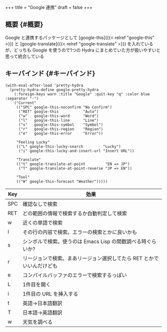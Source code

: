 +++
title = "Google 連携"
draft = false
+++

## 概要 {#概要}

Google と連携するパッケージとして
[google-this]({{< relref "google-this" >}}) と [google-translate]({{< relref "google-translate" >}}) を入れているが、どっちも Google を使うので1つの Hydra にまとめていた方が扱いやすいと思って統合している


## キーバインド {#キーバインド}

```emacs-lisp
(with-eval-after-load 'pretty-hydra
  (pretty-hydra-define google-pretty-hydra
    (:foreign-keys warn :title "Google" :quit-key "q" :color blue :separator "-")
    ("Current"
     (("SPC" google-this-noconfirm "No Confirm")
      ("RET" google-this           "Auto")
      ("w"   google-this-word      "Word")
      ("l"   google-this-line      "Line")
      ("s"   google-this-symbol    "Symbol")
      ("r"   google-this-region    "Region")
      ("e"   google-this-error     "Error"))

     "Feeling Lucky"
     (("L" google-this-lucky-search         "Lucky")
      ("i" google-this-lucky-and-insert-url "Insert URL"))

     "Translate"
     (("t" google-translate-at-point         "EN => JP")
      ("T" google-translate-at-point-reverse "JP => EN"))

     "Tool"
     (("W" google-this-forecast "Weather")))))
```

| Key | 効果                                  |
|-----|-------------------------------------|
| SPC | 確認なしで検索                        |
| RET | どの範囲の情報で検索するか自動判定して検索 |
| w   | 近くの単語で検索                      |
| l   | その行の内容で検索。エラーの検索とかに良いかも |
| s   | シンボルで検索。使うのは Emacs Lisp の関数調べる時ぐらいか? |
| r   | リージョンで検索。まあリージョン選択してたら RET とかでいいんだけども |
| e   | コンパイルバッファのエラーで検索するっぽい |
| L   | 1件目を開く                           |
| i   | 1件目の URL を挿入する                |
| t   | 英語→日本語翻訳                       |
| T   | 日本語→英語翻訳                       |
| w   | 天気を調べる                          |
